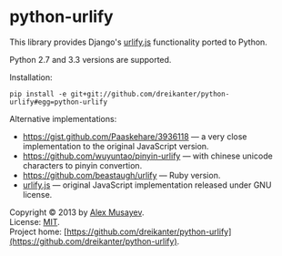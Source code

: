 # python-urlify

This library provides Django's [urlify.js](https://github.com/django/django/blob/master/django/contrib/admin/static/admin/js/urlify.js) functionality ported to Python.

Python 2.7 and 3.3 versions are supported.

Installation:

```shell
pip install -e git+git://github.com/dreikanter/python-urlify#egg=python-urlify
```

Alternative implementations:

- https://gist.github.com/Paaskehare/3936118 — a very close implementation to the original JavaScript version.
- https://github.com/wuyuntao/pinyin-urlify — with chinese unicode characters to pinyin convertion.
- https://github.com/beastaugh/urlify — Ruby version.
- [urlify.js](https://github.com/django/django/blob/master/django/contrib/admin/static/admin/js/urlify.js) — original JavaScript implementation released under GNU license.

Copyright &copy; 2013 by [Alex Musayev](http://alex.musayev.com).  
License: [MIT](http://opensource.org/licenses/MIT).  
Project home: [https://github.com/dreikanter/python-urlify](https://github.com/dreikanter/python-urlify).

